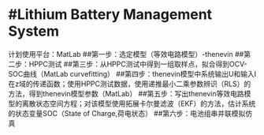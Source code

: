 #Lithium Battery Management System
==
计划使用平台：MatLab
##第一步：选定模型（等效电路模型）-thenevin
##第二步：HPPC测试
##第三步：从HPPC测试中得到一组取样点，拟合得到OCV-SOC曲线（MatLab curvefitting）
##第四步：thenevin模型中系统输出U和输入I在z域的传递函数；使用HPPC测试数据，使用递推最小二乘参数辨识（RLS）的方法，得到thenevin模型参数（MatLab）
##第五步：写出thenevin等效电路模型的离散状态空间方程；对该模型使用拓展卡尔曼滤波（EKF）的方法，估计系统的状态变量SOC（State of Charge,荷电状态）
##第六步：电池组串并联模拟仿真
